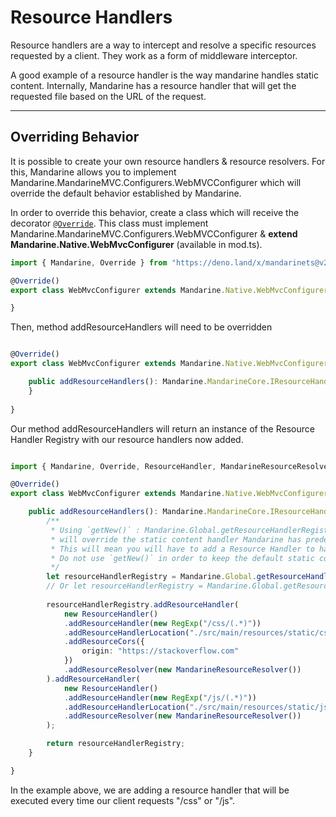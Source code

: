 # Resource Handlers
Resource handlers are a way to intercept and resolve a specific resources requested by a client. They work as a form of middleware interceptor.  

A good example of a resource handler is the way mandarine handles static content. Internally, Mandarine has a resource handler that will get the requested file based on the URL of the request.

----

## Overriding Behavior
It is possible to create your own resource handlers & resource resolvers. For this, Mandarine allows you to implement Mandarine.MandarineMVC.Configurers.WebMVCConfigurer which will override the default behavior established by Mandarine.

In order to override this behavior, create a class which will receive the decorator [`@Override`](/docs/mandarine/native-components). This class must implement Mandarine.MandarineMVC.Configurers.WebMVCConfigurer & **extend Mandarine.Native.WebMvcConfigurer** (available in mod.ts).

```typescript
import { Mandarine, Override } from "https://deno.land/x/mandarinets@v2.1.0/mod.ts";

@Override()
export class WebMvcConfigurer extends Mandarine.Native.WebMvcConfigurer {

}
```

Then, method addResourceHandlers will need to be overridden

```typescript

@Override()
export class WebMvcConfigurer extends Mandarine.Native.WebMvcConfigurer {

    public addResourceHandlers(): Mandarine.MandarineCore.IResourceHandlerRegistry {
    }
    
}
```

Our method addResourceHandlers will return an instance of the Resource Handler Registry with our resource handlers now added.

```typescript

import { Mandarine, Override, ResourceHandler, MandarineResourceResolver } from "https://deno.land/x/mandarinets@v2.1.0/mod.ts";

@Override()
export class WebMvcConfigurer extends Mandarine.Native.WebMvcConfigurer {

    public addResourceHandlers(): Mandarine.MandarineCore.IResourceHandlerRegistry {
        /**
         * Using `getNew()` : Mandarine.Global.getResourceHandlerRegistry().getNew()
         * will override the static content handler Mandarine has predefined.
         * This will mean you will have to add a Resource Handler to handle static content.
         * Do not use `getNew()` in order to keep the default static content handler.
         */
        let resourceHandlerRegistry = Mandarine.Global.getResourceHandlerRegistry();
        // Or let resourceHandlerRegistry = Mandarine.Global.getResourceHandlerRegistry().getNew();
        
        resourceHandlerRegistry.addResourceHandler(
            new ResourceHandler()
            .addResourceHandler(new RegExp("/css/(.*)"))
            .addResourceHandlerLocation("./src/main/resources/static/css")
            .addResourceCors({
                origin: "https://stackoverflow.com"
            })
            .addResourceResolver(new MandarineResourceResolver())
        ).addResourceHandler(
            new ResourceHandler()
            .addResourceHandler(new RegExp("/js/(.*)"))
            .addResourceHandlerLocation("./src/main/resources/static/js")
            .addResourceResolver(new MandarineResourceResolver())
        );

        return resourceHandlerRegistry;
    }

}
```

In the example above, we are adding a resource handler that will be executed every time our client requests "/css" or "/js".
